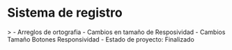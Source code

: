 <h1>Sistema de registro</h1>>
- Arreglos de ortografia
- Cambios en tamaño de Resposividad
- Cambios Tamaño Botones Responsividad
- Estado de proyecto: Finalizado
